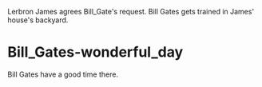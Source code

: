 Lerbron James agrees Bill_Gate's request. Bill Gates gets trained in James' house's backyard.

# Bill_Gates-wonderful_day
Bill Gates have a good time there. 

